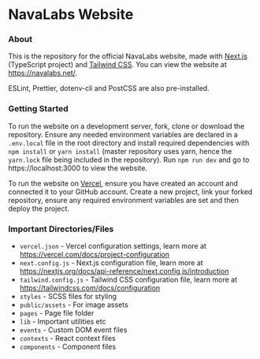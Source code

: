 # NavaLabs Website
### About
This is the repository for the official NavaLabs website, made with [Next.js](https://nextjs.org) (TypeScript project) and [Tailwind CSS](https://tailwindcss.com). You can view the website at https://navalabs.net/.

ESLint, Prettier, dotenv-cli and PostCSS are also pre-installed.

### Getting Started
To run the website on a development server, fork, clone or download the repository. Ensure any needed environment variables are declared in a `.env.local` file in the root directory and install required dependencies with `npm install` or `yarn install` (master repository uses yarn, hence the `yarn.lock` file being included in the repository). Run `npm run dev` and go to https://localhost:3000 to view the website.

To run the website on [Vercel](https://vercel.com), ensure you have created an account and connected it to your GitHub account. Create a new project, link your forked repository, ensure any required environment variables are set and then deploy the project.

### Important Directories/Files
* `vercel.json` - Vercel configuration settings, learn more at https://vercel.com/docs/project-configuration
* `next.config.js` - Next.js configuration file, learn more at https://nextjs.org/docs/api-reference/next.config.js/introduction
* `tailwind.config.js` - Tailwind CSS configuration file, learn more at https://tailwindcss.com/docs/configuration
* `styles` - SCSS files for styling
* `public/assets` - For image assets
* `pages` - Page file folder
* `lib` - Important utilities etc
* `events` - Custom DOM event files
* `contexts` - React context files
* `components` - Component files